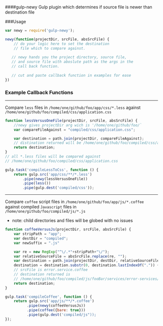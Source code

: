 ####gulp-newy
Gulp plugin which determines if source file is newer than destination file

###Usage

```javascript
var newy = require('gulp-newy');

newy(function(projectDir, srcFile, absSrcFile) {
    // do your logic here to set the destination 
    // file which to compare against.
    
   // newy hands you the project directory, source file,
   // and source file with aboslute path as the args in the
   // call back function.
   
   // cut and paste callback function in examples for ease
})
```

### Example Callback Functions
-------------------------------------------------------------------------
Compare `less` files in `/home/one/github/foo/app/css/*.less` against `/home/one/github/foo/compiled/css/application.css`

```javascript 
function lessVersusOneFile(projectDir, srcFile, absSrcFile) {
    //newy gives projectDir arg wich is '/home/one/github/foo/`
    var compareFileAgainst = "compiled/css/application.css";

    var destination = path.join(projectDir, compareFileAgainst);
    // distination returned will be /home/one/github/foo/compiled/css/application.css
    return destination;
}
// all *.less files will be compared against
// /home/one/github/foo/compiled/css/application.css

gulp.task('compileLessToCss', function () {
    return gulp.src('app/css/**/*.less')
        .pipe(newy(lessVersusOneFile))
        .pipe(less())
        .pipe(gulp.dest('compiled/css'));
```
------------------------------------------------------------------------
Compare `coffee` script files in `/home/one/github/foo/app/js/*.coffee` against
compiled `Javascript` files in `/home/one/github/foo/compiled/js/*.js`
* note: child directories and files will be globed with no issues

```javascript 
function coffeeVersusJs(projectDir, srcFile, absSrcFile) {
    var stripPath = "app";
    var destDir = "compiled";
    var newSuffix = ".js"

    var re = new RegExp("^\/.*"+stripPath+"\/");
    var relativeSourceFile = absSrcFile.replace(re, "");
    var destination = path.join(projectDir, destDir, relativeSourceFile);
    destination = destination.substr(0, destination.lastIndexOf(".")) + newSuffix;
    // srcFile is error.service.coffee
    // destination returned is 
    // /home/one/github/foo/compiled/js/fooBar/services/error-services/error.service.js
    return destination;
}

gulp.task('compileCoffee', function () {
    return gulp.src('app/js/**/*.coffee')
          .pipe(newy(coffeeVersusJs))
          .pipe(coffee({bare: true}))
          .pipe(gulp.dest('compiled/js"));
});
```
